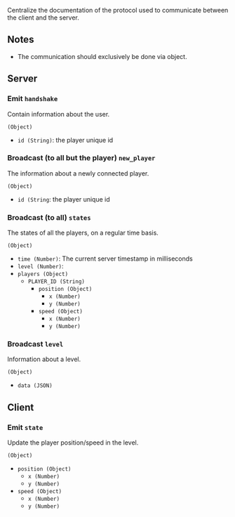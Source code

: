 Centralize the documentation of the protocol used to communicate between the
client and the server.


## Notes

- The communication should exclusively be done via object.


## Server

### Emit `handshake`

Contain information about the user.

`(Object)`
  - `id (String)`: the player unique id

### Broadcast (to all but the player) `new_player`

The information about a newly connected player.

`(Object)`
  - `id (String`: the player unique id

### Broadcast (to all) `states`

The states of all the players, on a regular time basis.

`(Object)`
  - `time (Number)`: The current server timestamp in milliseconds
  - `level (Number)`:
  - `players (Object)`
    - `PLAYER_ID (String)`
      - `position (Object)`
        - `x (Number)`
        - `y (Number)`
      - `speed (Object)`
        - `x (Number)`
        - `y (Number)`

### Broadcast `level`

Information about a level.

`(Object)`
  - `data (JSON)`


## Client

### Emit `state`

Update the player position/speed in the level.

`(Object)`
  - `position (Object)`
    - `x (Number)`
    - `y (Number)`
  - `speed (Object)`
    - `x (Number)`
    - `y (Number)`
